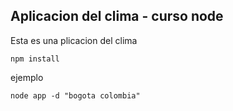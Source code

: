 ## Aplicacion del clima - curso node

Esta es una plicacion del clima


```
npm install
```


ejemplo

```
node app -d "bogota colombia"
```